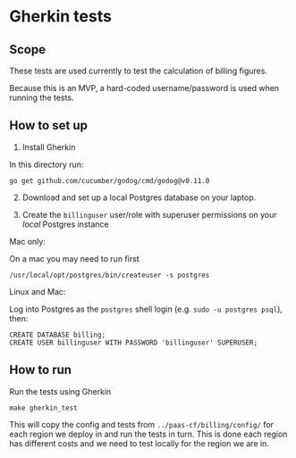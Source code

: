 # Gherkin tests

## Scope

These tests are used currently to test the calculation of billing figures.

Because this is an MVP, a hard-coded username/password is used when running the tests.

## How to set up

1. Install Gherkin

In this directory run:

```
go get github.com/cucumber/godog/cmd/godog@v0.11.0
```

2. Download and set up a local Postgres database on your laptop.

3. Create the `billinguser` user/role with superuser permissions on your *local* Postgres instance

Mac only:

On a mac you may need to run first

```
/usr/local/opt/postgres/bin/createuser -s postgres
```

Linux and Mac:

Log into Postgres as the `postgres` shell login (e.g. `sudo -u postgres psql`), then:

```
CREATE DATABASE billing;
CREATE USER billinguser WITH PASSWORD 'billinguser' SUPERUSER;
```


## How to run

Run the tests using Gherkin

```
make gherkin_test
```

This will copy the config and tests from `../paas-cf/billing/config/` for each region we deploy in and run the tests in turn. This is done each region has different costs and we need to test locally for the region we are in.


